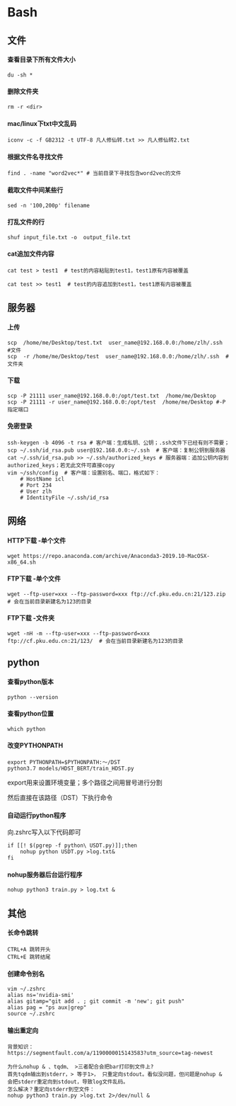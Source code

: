# Bash

## 文件

#### 查看目录下所有文件大小
`du -sh * `
#### 删除文件夹
`rm -r <dir>`
#### mac/linux下txt中文乱码
`iconv -c -f GB2312 -t UTF-8 凡人修仙转.txt >> 凡人修仙转2.txt`

#### 根据文件名寻找文件
`find . -name "word2vec*" # 当前目录下寻找包含word2vec的文件` 


#### 截取文件中间某些行

```
sed -n '100,200p' filename 
```
#### 打乱文件的行


```
shuf input_file.txt -o  output_file.txt
```

#### cat追加文件内容
```
cat test > test1  # test的内容粘贴到test1，test1原有内容被覆盖
```
```
cat test >> test1  # test的内容追加到test1，test1原有内容被覆盖

```

## 服务器

#### 上传
```
scp  /home/me/Desktop/test.txt  user_name@192.168.0.0:/home/zlh/.ssh    #文件
scp  -r /home/me/Desktop/test  user_name@192.168.0.0:/home/zlh/.ssh  #文件夹
```
#### 下载
```
scp -P 21111 user_name@192.168.0.0:/opt/test.txt  /home/me/Desktop
scp -P 21111 -r user_name@192.168.0.0:/opt/test  /home/me/Desktop #-P指定端口

```
#### 免密登录
```
ssh-keygen -b 4096 -t rsa # 客户端：生成私钥、公钥；.ssh文件下已经有则不需要；
scp ~/.ssh/id_rsa.pub user@192.168.0.0:~/.ssh  # 客户端：复制公钥到服务器
cat ~/.ssh/id_rsa.pub >> ~/.ssh/authorized_keys # 服务器端：追加公钥内容到authorized_keys；若无此文件可直接copy
vim ~/ssh/config  # 客户端：设置别名、端口，格式如下：
    # HostName icl
    # Port 234
    # User zlh
    # IdentityFile ~/.ssh/id_rsa

```
## 网络

#### HTTP下载 -单个文件
```
wget https://repo.anaconda.com/archive/Anaconda3-2019.10-MacOSX-x86_64.sh
```
#### FTP下载 -单个文件
```
wget --ftp-user=xxx --ftp-password=xxx ftp://cf.pku.edu.cn:21/123.zip  # 会在当前目录新建名为123的目录
```

#### FTP下载 -文件夹
```
wget -nH -m --ftp-user=xxx --ftp-password=xxx ftp://cf.pku.edu.cn:21/123/  # 会在当前目录新建名为123的目录
```
## python
#### 查看python版本
```
python --version
```
#### 查看python位置
```
which python
```
#### 改变PYTHONPATH
```
export PYTHONPATH=$PYTHONPATH:～/DST
python3.7 models/HDST_BERT/train_HDST.py
```
export用来设置环境变量；多个路径之间用冒号进行分割

然后直接在该路径（DST）下执行命令

#### 自动运行python程序  
向.zshrc写入以下代码即可
```
if [[! $(pgrep -f python\ USDT.py)]];then
    nohup python USDT.py >log.txt&
fi
```


#### nohup服务器后台运行程序
```
nohup python3 train.py > log.txt &
```


## 其他
#### 长命令跳转
```
CTRL+A 跳转开头
CTRL+E 跳转结尾
```

#### 创建命令别名
```
vim ~/.zshrc
alias ns='nvidia-smi'
alias gitamp="git add . ; git commit -m 'new'; git push"
alias pag = "ps aux|grep"
source ~/.zshrc
```
#### 输出重定向 
```
背景知识：
https://segmentfault.com/a/1190000015143583?utm_source=tag-newest

为什么nohup & 、tqdm、 >三者配合会把bar打印到文件上?
首先tqdm输出到stderr，> 等于1>， 只重定向stdout。看似没问题，但问题是nohup & 会把stderr重定向到stdout，导致log文件乱码。
怎么解决？重定向stderr到空文件：
nohup python3 train.py >log.txt 2>/dev/null &
```



